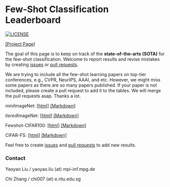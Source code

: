 # Few-Shot Classification Leaderboard

[![LICENSE](https://img.shields.io/github/license/yaoyao-liu/few-shot-classification-leaderboard?style=flat-square&logo=creative-commons&color=EF9421)](https://github.com/yaoyao-liu/few-shot-classification-leaderboard/blob/main/LICENSE)

[\[Project Page\]](https://few-shot.yyliu.net/)


The goal of this page is to keep on track of the **state-of-the-arts (SOTA)** for the few-shot classification. Welcome to report results and revise mistakes by creating [issues](https://github.com/yaoyao-liu/few-shot-classification-leaderboard/issues) or [pull requests](https://github.com/yaoyao-liu/few-shot-classification-leaderboard/pulls). 

We are trying to include all the few-shot learning papers on top-tier conferences, e.g., CVPR, NeurIPS, AAAI, and etc. However, we might miss some papers as there are so many papers published. If your paper is not included, please create a pull request to add it to the tables. We will merge the pull requests asap. Thanks a lot.



*mini*ImageNet: [\[html\]](https://few-shot.yyliu.net/miniimagenet.html) [\[Markdown\]](https://github.com/yaoyao-liu/few-shot-classification-leaderboard/blob/main/miniimagenet.md)

*tiered*ImageNet: [\[html\]](https://few-shot.yyliu.net/tieredimagenet.html) [\[Markdown\]](https://github.com/yaoyao-liu/few-shot-classification-leaderboard/blob/main/tieredimagenet.md)

Fewshot-CIFAR100: [\[html\]](https://few-shot.yyliu.net/fc100.html) [\[Markdown\]](https://github.com/yaoyao-liu/few-shot-classification-leaderboard/blob/main/fc100.md)

CIFAR-FS: [\[html\]](https://few-shot.yyliu.net/cifarfs.html) [\[Markdown\]](https://github.com/yaoyao-liu/few-shot-classification-leaderboard/blob/main/cifarfs.md)

Feel free to create [issues](https://github.com/yaoyao-liu/few-shot-classification-leaderboard/issues/new) and [pull requests](https://github.com/yaoyao-liu/few-shot-classification-leaderboard/compare) to add new results.

### Contact

Yaoyao Liu / yaoyao.liu (at) mpi-inf.mpg.de

Chi Zhang / chi007 (at) e.ntu.edu.sg
